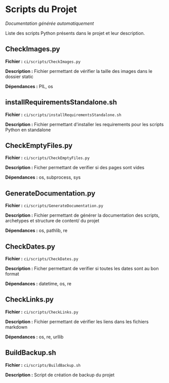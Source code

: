 # Scripts du Projet

*Documentation générée automatiquement*

Liste des scripts Python présents dans le projet et leur description.

## CheckImages.py

**Fichier :** `ci/scripts/CheckImages.py`

**Description :** Fichier permettant de vérifier la taille des images dans le dossier static

**Dépendances :** PIL, os

## installRequirementsStandalone.sh

**Fichier :** `ci/scripts/installRequirementsStandalone.sh`

**Description :** Fichier permettant d'installer les requirements pour les scripts Python en standalone

## CheckEmptyFiles.py

**Fichier :** `ci/scripts/CheckEmptyFiles.py`

**Description :** Ficher permettant de verifier si des pages sont vides

**Dépendances :** os, subprocess, sys

## GenerateDocumentation.py

**Fichier :** `ci/scripts/GenerateDocumentation.py`

**Description :** Fichier permettant de générer la documentation des scripts, archetypes et structure de content/ du projet

**Dépendances :** os, pathlib, re

## CheckDates.py

**Fichier :** `ci/scripts/CheckDates.py`

**Description :** Ficher permettant de verifier si toutes les dates sont au bon format

**Dépendances :** datetime, os, re

## CheckLinks.py

**Fichier :** `ci/scripts/CheckLinks.py`

**Description :** Fichier permettant de vérifier les liens dans les fichiers markdown

**Dépendances :** os, re, urllib

## BuildBackup.sh

**Fichier :** `ci/scripts/BuildBackup.sh`

**Description :** Script de création de backup du projet

